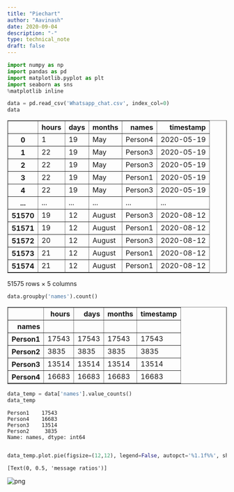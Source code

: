 ```yaml
---
title: "Piechart"
author: "Aavinash"
date: 2020-09-04
description: "-"
type: technical_note
draft: false
---
```


```python
import numpy as np 
import pandas as pd
import matplotlib.pyplot as plt
import seaborn as sns
%matplotlib inline

```


```python
data = pd.read_csv('Whatsapp_chat.csv', index_col=0)
data
```




<div>
<style scoped>
    .dataframe tbody tr th:only-of-type {
        vertical-align: middle;
    }

    .dataframe tbody tr th {
        vertical-align: top;
    }

    .dataframe thead th {
        text-align: right;
    }
</style>
<table border="1" class="dataframe">
  <thead>
    <tr style="text-align: right;">
      <th></th>
      <th>hours</th>
      <th>days</th>
      <th>months</th>
      <th>names</th>
      <th>timestamp</th>
    </tr>
  </thead>
  <tbody>
    <tr>
      <th>0</th>
      <td>1</td>
      <td>19</td>
      <td>May</td>
      <td>Person4</td>
      <td>2020-05-19</td>
    </tr>
    <tr>
      <th>1</th>
      <td>22</td>
      <td>19</td>
      <td>May</td>
      <td>Person3</td>
      <td>2020-05-19</td>
    </tr>
    <tr>
      <th>2</th>
      <td>22</td>
      <td>19</td>
      <td>May</td>
      <td>Person3</td>
      <td>2020-05-19</td>
    </tr>
    <tr>
      <th>3</th>
      <td>22</td>
      <td>19</td>
      <td>May</td>
      <td>Person1</td>
      <td>2020-05-19</td>
    </tr>
    <tr>
      <th>4</th>
      <td>22</td>
      <td>19</td>
      <td>May</td>
      <td>Person3</td>
      <td>2020-05-19</td>
    </tr>
    <tr>
      <th>...</th>
      <td>...</td>
      <td>...</td>
      <td>...</td>
      <td>...</td>
      <td>...</td>
    </tr>
    <tr>
      <th>51570</th>
      <td>19</td>
      <td>12</td>
      <td>August</td>
      <td>Person3</td>
      <td>2020-08-12</td>
    </tr>
    <tr>
      <th>51571</th>
      <td>19</td>
      <td>12</td>
      <td>August</td>
      <td>Person1</td>
      <td>2020-08-12</td>
    </tr>
    <tr>
      <th>51572</th>
      <td>20</td>
      <td>12</td>
      <td>August</td>
      <td>Person3</td>
      <td>2020-08-12</td>
    </tr>
    <tr>
      <th>51573</th>
      <td>21</td>
      <td>12</td>
      <td>August</td>
      <td>Person1</td>
      <td>2020-08-12</td>
    </tr>
    <tr>
      <th>51574</th>
      <td>21</td>
      <td>12</td>
      <td>August</td>
      <td>Person1</td>
      <td>2020-08-12</td>
    </tr>
  </tbody>
</table>
<p>51575 rows × 5 columns</p>
</div>




```python
data.groupby('names').count()
```




<div>
<style scoped>
    .dataframe tbody tr th:only-of-type {
        vertical-align: middle;
    }

    .dataframe tbody tr th {
        vertical-align: top;
    }

    .dataframe thead th {
        text-align: right;
    }
</style>
<table border="1" class="dataframe">
  <thead>
    <tr style="text-align: right;">
      <th></th>
      <th>hours</th>
      <th>days</th>
      <th>months</th>
      <th>timestamp</th>
    </tr>
    <tr>
      <th>names</th>
      <th></th>
      <th></th>
      <th></th>
      <th></th>
    </tr>
  </thead>
  <tbody>
    <tr>
      <th>Person1</th>
      <td>17543</td>
      <td>17543</td>
      <td>17543</td>
      <td>17543</td>
    </tr>
    <tr>
      <th>Person2</th>
      <td>3835</td>
      <td>3835</td>
      <td>3835</td>
      <td>3835</td>
    </tr>
    <tr>
      <th>Person3</th>
      <td>13514</td>
      <td>13514</td>
      <td>13514</td>
      <td>13514</td>
    </tr>
    <tr>
      <th>Person4</th>
      <td>16683</td>
      <td>16683</td>
      <td>16683</td>
      <td>16683</td>
    </tr>
  </tbody>
</table>
</div>




```python
data_temp = data['names'].value_counts()
data_temp
```




    Person1    17543
    Person4    16683
    Person3    13514
    Person2     3835
    Name: names, dtype: int64




```python

data_temp.plot.pie(figsize=(12,12), legend=False, autopct='%1.1f%%', shadow=True, explode=(0.05, 0, 0, 0)).set(ylabel='message ratios')
```




    [Text(0, 0.5, 'message ratios')]




![png](Piechart_5_1.png)



```python

```
